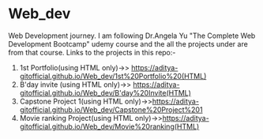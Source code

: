 # Web_dev
Web Development journey. I am following Dr.Angela Yu "The Complete Web Development Bootcamp" udemy course and the all the projects under are from that course.
Links to the projects in this repo:- 
1) 1st Portfolio(using HTML only)->> https://aditya-gitofficial.github.io/Web_dev/1st%20Portfolio%20(HTML)
2) B'day invite (using HTML only)->> https://aditya-gitofficial.github.io/Web_dev/B'day%20Invite(HTML)
3) Capstone Project 1(using HTML only)->>https://aditya-gitofficial.github.io/Web_dev/Capstone%20Project%201
4) Movie ranking Project(using HTML only)->>https://aditya-gitofficial.github.io/Web_dev/Movie%20ranking(HTML)
